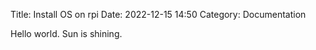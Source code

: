 Title: Install OS on rpi
Date: 2022-12-15 14:50
Category: Documentation

Hello world. Sun is shining.

